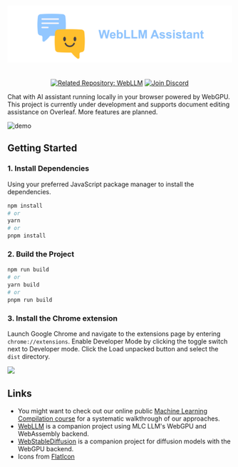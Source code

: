 <div align="center">
<img alt="image" src="./docs/webllm-assistant.png" style="margin-bottom: 20px;" />

<a href="https://github.com/mlc-ai/web-llm"><img alt="Related Repository: WebLLM" src="https://img.shields.io/badge/Related_Repo-WebLLM-fafbfc?logo=github"></a>
<a href="https://discord.gg/9Xpy2HGBuD"><img alt="Join Discord" src="https://img.shields.io/badge/Join-Discord-7289DA?logo=discord&logoColor=white"></a>

</div>

Chat with AI assistant running locally in your browser powered by WebGPU. This project is currently under development and supports document editing assistance on Overleaf. More features are planned.

![demo](https://github.com/mlc-ai/mlc-assistant/assets/11940172/51f0668d-860e-4014-b104-4d2e0e7b334e)

## Getting Started

### 1. Install Dependencies

Using your preferred JavaScript package manager to install the dependencies.

```bash
npm install
# or
yarn
# or
pnpm install
```

### 2. Build the Project

```bash
npm run build
# or
yarn build
# or
pnpm run build
```

### 3. Install the Chrome extension <a id='step6'></a>

Launch Google Chrome and navigate to the extensions page by entering `chrome://extensions`. Enable Developer Mode by clicking the toggle switch next to Developer mode. Click the Load unpacked button and select the `dist` directory.

<img src="https://github.com/mlc-ai/mlc-assistant/assets/11940172/cdb18fb3-24c5-41bf-9a40-484692c2150a" width="300">

## Links

- You might want to check out our online public [Machine Learning Compilation course](https://mlc.ai) for a systematic
  walkthrough of our approaches.
- [WebLLM](https://webllm.mlc.ai/) is a companion project using MLC LLM's WebGPU and WebAssembly backend.
- [WebStableDiffusion](https://websd.mlc.ai/) is a companion project for diffusion models with the WebGPU backend.
- Icons from [FlatIcon](https://www.flaticon.com/)
